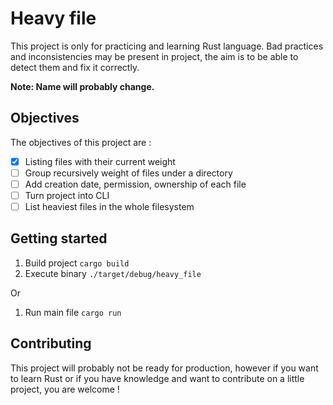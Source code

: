 # Heavy file

This project is only for practicing and learning Rust language. Bad practices and inconsistencies may be present in project, the aim is to be able to detect them and fix it correctly.

**Note: Name will probably change.**

## Objectives

The objectives of this project are :

- [x] Listing files with their current weight
- [ ] Group recursively weight of files under a directory
- [ ] Add creation date, permission, ownership of each file
- [ ] Turn project into CLI
- [ ] List heaviest files in the whole filesystem

## Getting started

1. Build project `cargo build`
2. Execute binary `./target/debug/heavy_file`

Or 

1. Run main file `cargo run`

## Contributing

This project will probably not be ready for production, however if you want to learn Rust or if you have knowledge and want to contribute on a little project, you are welcome !


